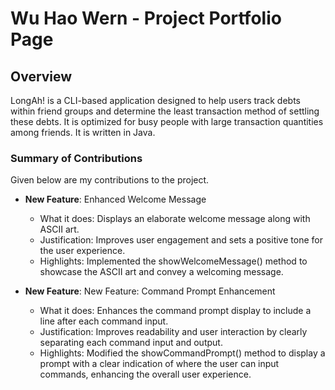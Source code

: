 # Wu Hao Wern - Project Portfolio Page

## Overview

LongAh! is a CLI-based application designed to help users track debts within friend groups and determine the least transaction method of settling these debts. It is optimized for busy people with large transaction quantities among friends. It is written in Java.

### Summary of Contributions

Given below are my contributions to the project.

* **New Feature**: Enhanced Welcome Message
    * What it does: Displays an elaborate welcome message along with ASCII art.
    * Justification: Improves user engagement and sets a positive tone for the user experience.
    * Highlights:  Implemented the showWelcomeMessage() method to showcase the ASCII art and convey a welcoming message.

* **New Feature**: New Feature: Command Prompt Enhancement
   * What it does: Enhances the command prompt display to include a line after each command input.
   * Justification: Improves readability and user interaction by clearly separating each command input and output.
   * Highlights: Modified the showCommandPrompt() method to display a prompt with a clear indication of where the user can input commands, enhancing the overall user experience.
